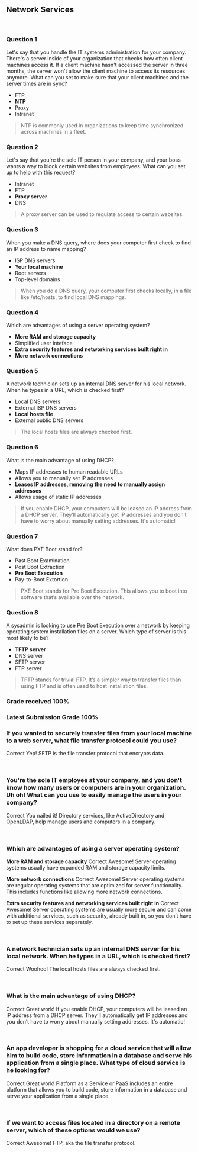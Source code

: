 ## Network Services

<br>

### Question 1

Let's say that you handle the IT systems administration for your company. There's a server inside of your organization that checks how often client machines access it. If a client machine hasn't accessed the server in three months, the server won't allow the client machine to access its resources anymore. What can you set to make sure that your client machines and the server times are in sync?

* FTP
* **NTP**
* Proxy
* Intranet 

> NTP is commonly used in organizations to keep time synchronized across machines in a fleet.

### Question 2

Let's say that you're the sole IT person in your company, and your boss wants a way to block certain websites from employees. What can you set up to help with this request?

* Intranet
* FTP
* **Proxy server**
* DNS 

> A proxy server can be used to regulate access to certain websites.

### Question 3

When you make a DNS query, where does your computer first check to find an IP address to name mapping?

* ISP DNS servers
* **Your local machine**
* Root servers
* Top-level domains 

> When you do a DNS query, your computer first checks locally, in a file like /etc/hosts, to find local DNS mappings.

### Question 4

Which are advantages of using a server operating system?

* **More RAM and storage capacity**
* Simplified user inteface 
* **Extra security features and networking services built right in** 
* **More network connections**

### Question 5

A network technician sets up an internal DNS server for his local network. When he types in a URL, which is checked first?

* Local DNS servers
* External ISP DNS servers
* **Local hosts file**
* External public DNS servers 

> The local hosts files are always checked first.

### Question 6

What is the main advantage of using DHCP?

* Maps IP addresses to human readable URLs
* Allows you to manually set IP addresses
* **Leases IP addresses, removing the need to manually assign addresses**
* Allows usage of static IP addresses

> If you enable DHCP, your computers will be leased an IP address from a DHCP server. They’ll automatically get IP addresses and you don’t have to worry about manually setting addresses. It's automatic!

### Question 7

What does PXE Boot stand for?

* Past Boot Examination
* Post Boot Extraction
* **Pre Boot Execution**
* Pay-to-Boot Extortion 

> PXE Boot stands for Pre Boot Execution. This allows you to boot into software that’s available over the network.

### Question 8

A sysadmin is looking to use Pre Boot Execution over a network by keeping operating system installation files on a server. Which type of server is this most likely to be?

* **TFTP server**
* DNS server
* SFTP server
* FTP server 

> TFTP stands for trivial FTP. It’s a simpler way to transfer files than using FTP and is often used to host installation files.


### Grade received 100%
### Latest Submission Grade 100%

### If you wanted to securely transfer files from your local machine to a web server, what file transfer protocol could you use?

Correct Yep! SFTP is the file transfer protocol that encrypts data.

<br>

### You're the sole IT employee at your company, and you don't know how many users or computers are in your organization. Uh oh! What can you use to easily manage the users in your company?

Correct You nailed it! Directory services, like ActiveDirectory and OpenLDAP, help manage users and computers in a company.

<br> 

### Which are advantages of using a server operating system?

**More RAM and storage capacity**
Correct
Awesome! Server operating systems usually have expanded RAM and storage capacity limits.


**More network connections**
Correct
Awesome! Server operating systems are regular operating systems that are optimized for server functionality. This includes functions like allowing more network connections.


**Extra security features and networking services built right in**
Correct
Awesome! Server operating systems are usually more secure and can come with additional services, such as security, already built in, so you don’t have to set up these services separately.

<br>

### A network technician sets up an internal DNS server for his local network. When he types in a URL, which is checked first?
Correct
Woohoo! The local hosts files are always checked first.

<br>

### What is the main advantage of using DHCP?
Correct
Great work! If you enable DHCP, your computers will be leased an IP address from a DHCP server. They’ll automatically get IP addresses and you don’t have to worry about manually setting addresses. It's automatic!


<br>

### An app developer is shopping for a cloud service that will allow him to build code, store information in a database and serve his application from a single place. What type of cloud service is he looking for?
Correct
Great work! Platform as a Service or PaaS includes an entire platform that allows you to build code, store information in a database and serve your application from a single place.

<br>

### If we want to access files located in a directory on a remote server, which of these options would we use?
Correct
Awesome!  FTP, aka the file transfer protocol.